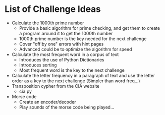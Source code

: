 # List of Challenge Ideas

* Calculate the 1000th prime number
    - Provide a basic algorithm for prime checking, and get them to create a
      program around it to get the 1000th number
    - 1000th prime number is the key needed for the next challenge
    - Cover "off by one" errors with hint pages
    - Advanced could be to optimize the algorithm for speed
* Calculate the most frequent word in a corpus of text
    - Introduces the use of Python Dictionaries
    - Introduces sorting
    - Most frequent word is the key to the next challenge
* Calculate the letter frequency in a paragraph of text and use the letter
  order as a key to the next challenge (Simpler than word freq...)
* Transposition cypher from the CIA website
    - cia.py
* Morse code
    - Create an encoder/decoder
    - Play sounds of the morse code being played...
